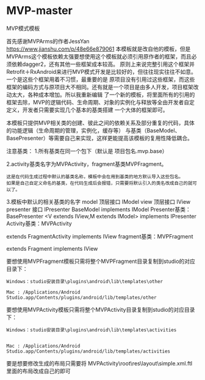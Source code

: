 # MVP-master

MVP模式模板

首先感谢MVPArms的作者JessYan
https://www.jianshu.com/p/48e66e879061
本模板就是改自他的模板，但是MVPArms这个模板依赖太强要想使用这个模板就必须引用原作者的框架，而且必须依赖dagger2，还有其他一些框架成本较高。
原则上来说完整引用这个框架并Retrofit＋RxAndroid来进行MVP模式开发是比较好的，但往往现实往往不如意。一个是这些个框架用着不习惯，最重要的是
原项目没有引用过这些框架，而这些框架的编码方式与原项目大不相同。还有就是一个项目是由多人开发，项目框架改动太大，各种成本增加。所以我重新编辑
了一个新的模板，将里面所有的引用的框架去除，MVP的逻辑代码、生命周期、对象的实例化与释放等全由开发者自定定义，开发者只需要实现几个基本的基类搭建
一个大体的框架即可。

本模板只提供MVP相关类的创建、彼此之间的依赖关系及部分重复的代码，具体的功能逻辑（生命周期的管理，实例化，缓存等）
与基类（BaseModel、BasePresenter）等需要自己来实现，这样更能提高该模板的复用性降低耦合。





注意基类：
1.所有基类在同一个包下（默认是 项目包名.mvp.base）

2.activity基类名字为MVPActivity，fragment基类MVPFragment。

	这是在代码生成过程中默认的基类名称，模板中会在用到基类的地方默认导入这些包名。
	如果是自己自定义命名的基类，在代码生成后会报错，只需要将默认引入的类名改成自己的就可以了。
	
	
3.模板中默认的相关基类的名字
	model 顶层接口 IModel
	view 顶层接口  IView
	presenter 接口 IPresenter
	BaseModel implements IModel
	Presenter基类：BasePresenter <V extends IView,M extends IModel> implements IPresenter
	Activity基类：MVPActivity<P extends IPresenter> extends FragmentActivity implements IView
	fragment基类：MVPFragment<P extends IPresenter> extends Fragment implements IView
  
  
要想使用MVPFragment模板只需将整个MVPFragment目录复制到studio的对应目录下：

	Windows：studio安装目录\plugins\android\lib\templates\other
	
	Mac : /Applications/Android Studio.app/Contents/plugins/android/lib/templates/other
	
要想使用MVPActivity模板只需将整个MVPActivity目录复制到studio的对应目录下：

	Windows：studio安装目录\plugins\android\lib\templates\activities
	
	
	Mac : /Applications/Android Studio.app/Contents/plugins/android/lib/templates/activities

要是想要修改生成的布局只需要将
MVPActivity\root\res\layout\simple.xml.ftl 里面的布局改成自己的即可

